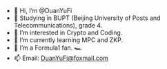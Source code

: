 - 👋 Hi, I’m @DuanYuFi
- 🏫 Studying in BUPT (Beijing University of Posts and Telecommunications), grade 4.
- 👀 I’m interested in Crypto and Coding.
- 📖 I’m currently learning MPC and ZKP.
- 💞️ I’m a Formula1 fan. 🏎
- 📫 Email: DuanYuFi@foxmail.com

<!---
DuanYuFi/DuanYuFi is a ✨ special ✨ repository because its `README.md` (this file) appears on your GitHub profile.
You can click the Preview link to take a look at your changes.
--->
